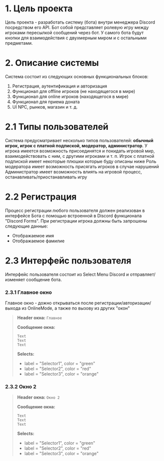 # 1. Цель проекта
Цель проекта - разработать систему (бота) внутри менеджера Discord посредством его API. Бот собой представляет ролевую игру между игроками пересылкой сообщений через бот. У самого бота будут кнопки для взаимодействия с двухмерным миром и с остальными предметами.
# 2. Описание системы
Система состоит из следующих основных функциональных блоков:
1. Регистрация, аутентификация и авторизация
2. Функционал для offline игроков (не находящегося в мире)
3. Функционал для online игроков (находящегося в мире)
4. Функционал для приема доната
5. UI NPC, рынков, магазин и т. д.

# 2.1 Типы пользователей
Система предусматривает несколько типов пользователей: **обычный игрок, игрок с платной подпиской, модератор, администратор**.
У игрока имеется возможность присоединятся и покидать игровой мир, взаимодействовать с ним, с другими игроками и т. п.
Игрок с платной подпиской имеет некоторые плюшки которые буду описаны ниже
Роль модератора имеет возможность присягать игроков в случае нарушений
Администратор имеет возможность влиять на игровой процесс, останавливать/приостанавливать игру

# 2.2 Регистрация
Процесс регистрации любого пользователя должен реализован в интерфейсе Бота с помощью встроенной в Discord функционала "Discord Forms". При регистрации игрока должны быть запрошены следующие данные:
- Отображаемое имя
- Отображаемое фамилие

# 2.3 Интерфейс пользователя
Интерфейс пользователя состоит из Select Menu Discord и отправляет/изменяет сообщение бота.

### 2.3.1 Главное окно
Главное окно - дожно открываться после регистрации/авторизации/выхода из OnlineMode, а также по вызову из других "окон"

>**Header окна:**
>```Главное```
>
>**Сообщение окна:**
>```
>Text
>Text
>Text
>```
>
>**Selects:**
>- label = "Selector1", color = "green"
>- label = "Selector2", color = "red"
>- label = "Selector3", color = "orange"

### 2.3.2 Окно 2
>**Header окна:**
>```Окно 2```
>
>**Сообщение окна:**
>```
>Text
>Text
>Text
>```
>
>**Selects:**
>- label = "Selector1", color = "green"
>- label = "Selector2", color = "red"
>- label = "Selector3", color = "orange"
